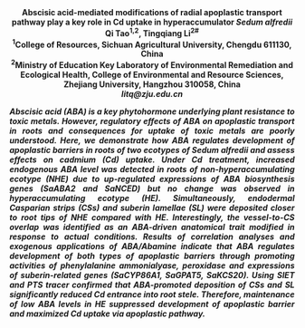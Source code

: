 <center><strong>Abscisic acid-mediated modifications of radial apoplastic transport
pathway play a key role in Cd uptake in hyperaccumulator <i>Sedum
alfredii<strong></i>

<center>Qi Tao<sup>1,2</sup>, <strong>Tingqiang Li<sup>2#</sup></strong>

<center><sup>1</sup>College of Resources, Sichuan Agricultural University, Chengdu
611130, China

<center><sup>2</sup>Ministry of Education Key Laboratory of Environmental Remediation and
Ecological Health, College of Environmental and Resource Sciences, Zhejiang University, Hangzhou 310058, China

<center><i>litq@zju.edu.cn

<p style=text-align:justify>Abscisic acid (ABA) is a key phytohormone underlying plant resistance to
toxic metals. However, regulatory effects of ABA on apoplastic transport
in roots and consequences for uptake of toxic metals are poorly
understood. Here, we demonstrate how ABA regulates development of
apoplastic barriers in roots of two ecotypes of <i>Sedum alfredii</i> and
assess effects on cadmium (Cd) uptake. Under Cd treatment, increased
endogenous ABA level was detected in roots of non-hyperaccumulating
ecotype (NHE) due to up-regulated expressions of ABA biosynthesis genes
(<i>SaABA2</i> and <i>SaNCED</i>) but no change was observed in hyperaccumulating
ecotype (HE). Simultaneously, endodermal Casparian strips (CSs) and
suberin lamellae (SL) were deposited closer to root tips of NHE compared
with HE. Interestingly, the vessel-to-CS overlap was identified as an
ABA-driven anatomical trait modified in response to actual conditions.
Results of correlation analyses and exogenous applications of
ABA/Abamine indicate that ABA regulates development of both types of
apoplastic barriers through promoting activities of phenylalanine ammonialyase,
peroxidase and expressions of suberin-related genes (<i>SaCYP86A1</i>,
<i>SaGPAT5</i>, <i>SaKCS20</i>). Using SIET and PTS tracer confirmed that
ABA-promoted deposition of CSs and SL significantly reduced Cd entrance
into root stele. Therefore, maintenance of low ABA levels in HE
suppressed development of apoplastic barrier and maximized Cd uptake via
apoplastic pathway.
